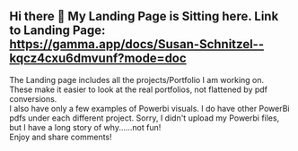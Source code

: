 ## Hi there 👋  My Landing Page is Sitting here.  Link to Landing Page:  https://gamma.app/docs/Susan-Schnitzel--kqcz4cxu6dmvunf?mode=doc
The Landing page includes all the projects/Portfolio I am working on.  
These make it easier to look at the real portfolios, not flattened by pdf conversions.  
I also have only a few examples of Powerbi visuals.  I do have other PowerBi pdfs under each different project.  Sorry, I didn't upload my Powerbi files, but I have a long story of why......not fun!  
Enjoy and share comments!  
